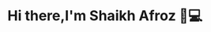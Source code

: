 
# Hi there,I'm Shaikh Afroz 👋💻


<!-- <img src="https://github.com/Afroz-Shaikh/Afroz-Shaikh/blob/master/icons/bg.png" alt="s1" width="1000">

# About🤔
<b>I'm a College student pursuing Engineering in CS, i develop apps with <a href="https://flutter.dev/"> FLUTTER</a>  & spend most of the time <a href="https://www.behance.net/afrozshaikh_">Designing</a> them.Checkout my repositories to know more. And while you're there don't forget to star them 🌟</b>
 -->
<!-- 
 <a href="https://medium.com/@afrozshaikh_">
         <img alt="Medium" src="https://github.com/Afroz-Shaikh/Afroz-Shaikh/blob/master/icons/b1.png"
         >
      </a>

 <a href="https://www.behance.net/afrozshaikh_">
         <img alt="Behance" src="https://github.com/Afroz-Shaikh/Afroz-Shaikh/blob/master/icons/b2.png"
         >
      </a>
 -->
